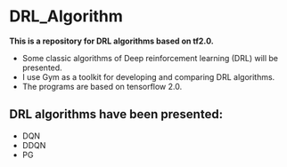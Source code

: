 # DRL_Algorithm
**This is a repository for DRL algorithms based on tf2.0.**
- Some classic algorithms of Deep reinforcement learning (DRL) will be presented. 
- I use Gym as a toolkit for developing and comparing DRL algorithms. 
- The programs are based on tensorflow 2.0.

## DRL algorithms have been presented:
- DQN
- DDQN
- PG
